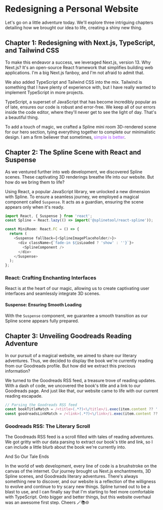 # Redesigning a Personal Website

Let's go on a little adventure today. We'll explore three intriguing chapters detailing how we brought our idea to life, creating a shiny new thing.

## Chapter 1: Redesigning with Next.js, TypeScript, and Tailwind CSS

To make this endeavor a success, we leveraged Next.js, version 13. Why Next.js? It's an open-source React framework that simplifies building web applications. I'm a big Next.js fanboy, and I'm not afraid to admit that.

We also added TypeScript and Tailwind CSS into the mix. Tailwind is something that I have plenty of experience with, but I have really wanted to implement TypeScript in more projects. 

TypeScript, a superset of JavaScript that has become incredibly popular as of late, ensures our code is robust and error-free. We keep all of our errors inside the code editor, where they'll never get to see the light of day. That's a beautiful thing. 

To add a touch of magic, we crafted a Spline mini room 3D-rendered scene for our hero section, tying everything together to complete our minimalistic design. I am a firm believer that sometimes, <span style="color:#a64dff">simple is better</span>.


## Chapter 2: The Spline Scene with React and Suspense

As we ventured further into web development, we discovered Spline scenes. These captivating 3D renderings breathe life into our website. But how do we bring them to life?

Using React, a popular JavaScript library, we unlocked a new dimension with Spline. To ensure a seamless journey, we employed a magical component called `Suspense`. It acts as a guardian, ensuring the scene appears only when it's ready.

```javascript
import React, { Suspense } from 'react';
const Spline = React.lazy(() => import('@splinetool/react-spline'));

const MiniRoom: React.FC = () => {
  return (
    <Suspense fallback={<SplineImagePlaceholder/>}>
      <div className={`fade-in ${isLoaded ? 'show' : ''}`}>
        <SplineComponent />
      </div>
    </Suspense>
  );
};
```

### React: Crafting Enchanting Interfaces

React is at the heart of our magic, allowing us to create captivating user interfaces and seamlessly integrate 3D scenes.

#### Suspense: Ensuring Smooth Loading

With the `Suspense` component, we guarantee a smooth transition as our Spline scene appears fully prepared.

## Chapter 3: Unveiling Goodreads Reading Adventure

In our pursuit of a magical website, we aimed to share our literary adventures. Thus, we decided to display the book we're currently reading from our Goodreads profile. But how did we extract this precious information?

We turned to the Goodreads RSS feed, a treasure trove of reading updates. With a dash of code, we uncovered the book's title and a link to our Goodreads page. And just like that, our website came to life with our current reading escapade.

```javascript
// Parsing the Goodreads RSS feed
const bookTitleMatch = /<title>(.*?)<\/title>/i.exec(item.content ?? '');
const goodreadsLinkMatch = /<link>(.*?)<\/link>/i.exec(item.content ?? '');
```

### Goodreads RSS: The Literary Scroll

The Goodreads RSS feed is a scroll filled with tales of reading adventures. We got gritty with our data parsing to extract our book's title and link, so I can include a little blurb about the book we're currently into.

And So Our Tale Ends

In the world of web development, every line of code is a brushstroke on the canvas of the internet. Our journey brought us Next.js enchantments, 3D Spline scenes, and Goodreads literary adventures. There's always something new to discover, and our website is a reflection of the willigness to evolve and continue to try scary new things. Spline turned out to be a blast to use, and I can finally say that I'm starting to feel more comfortable with TypeScript. Onto bigger and better things, but this website overhaul was an awesome first step. Cheers 🪄📚🌐